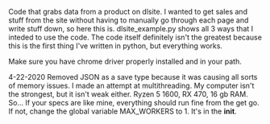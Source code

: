 Code that grabs data from a product on dlsite. I wanted to get sales and stuff from the site without having to manually go through each page and write stuff down, so here this is. dlsite_example.py shows all 3 ways that I inteded to use the code. The code itself definitely isn't the greatest because this is the first thing I've written in python, but everything works.

Make sure you have chrome driver properly installed and in your path.

4-22-2020
Removed JSON as a save type because it was causing all sorts of memory issues. I made an attempt at multithreading. My computer isn't the strongest, but it isn't weak either. Ryzen 5 1600, RX 470, 16 gb RAM. So... If your specs are like mine, everything should run fine from the get go. If not, change the global variable MAX_WORKERS to 1. It's in the __init__.

